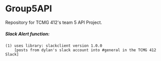 # Group5API
Repository for TCMG 412's team 5 API Project. 

##### Slack Alert function:
	(1) uses library: slackclient version 1.0.0 
		[posts from dylan's slack account into #general in the TCMG 412 Slack]
